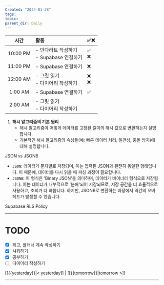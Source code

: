 ```yaml
---
Created: "2024-01-28"
tags: 
topic: 
parent_dir: Daily
---
```

| 시간 | 활동 | ✅❌ |
| :--: | :--- | ---- |
| 10:00 PM | - 만다라트 작성하기<br>- Supabase 연결하기 | ✅<br>❌ |
| 11:00 PM | - Supabase 연결하기 | ❌ |
| 12:00 AM | - 그릿 읽기<br>- 다이어리 작성하기 | ❌<br>❌ |
| 1:00 AM | - Supabase 연결하기 | ✅ |
| 2:00 AM | - 그릿 읽기<br>- 다이어리 작성하기 |  |
1. **해시 알고리즘의 기본 원리**
    - 해시 알고리즘이 어떻게 데이터를 고정된 길이의 해시 값으로 변환하는지 설명합니다.
    - 기본적인 해시 알고리즘의 속성들(예: 빠른 데이터 처리, 일관성, 충돌 방지)에 대해 설명합니다.

JSON vs JSONB
- `JSON`: 데이터가 문자열로 저장되며, 이는 입력된 JSON과 완전히 동일한 형태입니다. 이 때문에, 데이터를 다시 읽을 때 파싱 과정이 필요합니다.
- `JSONB`: 이 형식은 'Binary JSON'을 의미하며, 데이터가 바이너리 형식으로 저장됩니다. 이는 데이터가 내부적으로 '분해'되어 저장되므로, 저장 공간을 더 효율적으로 사용하고, 조회가 더 빠릅니다. 하지만, JSONB로 변환하는 과정에서 약간의 오버헤드가 발생할 수 있습니다.

Supabase RLS Policy

----
# TODO
- [x] 회고, 플래너 계속 작성하기
- [x] 샤워하기
- [x] 공부하기
- [ ] 다이어리 작성하기
  
[[{{yesterday}}|< yesterday]] | [[{{tomorrow}}|tomorrow >]]  
  
---  
